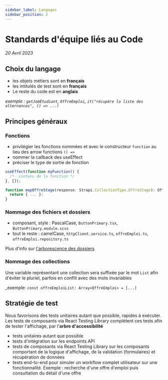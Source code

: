 ```yaml
---
sidebar_label: Langages
sidebar_position: 2
---
```


# Standards d'équipe liés au Code

_20 Avril 2023_

## Choix du langage
* les objets métiers sont en **français**
* les intitulés de test sont en **français**
* Le reste du code est en **anglais**

_exemple : `getJobÉtudiant`, `OffreEmploi`, `it("récupère la liste des alternances", () => ...)`_

## Principes généraux
### Fonctions

* privilégier les fonctions nommées et avec le constructeur `function` au lieu des arrow functions `() => `
* nommer la callback des useEffect
* préciser le type de sortie de fonction

```javascript
useEffect(function myFunction() {
  /*  contenu de la fonction */
}, []);
```

```javascript
function mapOffreStage(response: Strapi.CollectionType.OffreStage): OffreDeStage {
  return { ... };
}
```


### Nommage des fichiers et dossiers

* composant, style : PascalCase, `ButtonPrimary.tsx`, `ButtonPrimary.module.scss`
* tout le reste : camelCase, `httpClient.service.ts`, `offreEmploi.ts`, `offreEmploi.repository.ts`

Plus d'info sur [l'arborescence des dossiers](./architecture#structure)


### Nommage des collections

Une variable représentant une collection sera suffixée par le mot `List` afin d'éviter le pluriel, parfois en conflit avec des mots invariables

_exemple: `const offreEmploiList: Array<OffreEmploi> = [...]`

## Stratégie de test

Nous favorisons des tests unitaires autant que possible, rapides à exécuter. Les tests de composants via React Testing Library complètent ces tests afin de tester l'affichage, par l'**arbre d'accessibilité**
* tests unitaires autant que possible
* tests d'intégration sur les endpoints API
* tests de composants via React Testing Library sur les composants comportant de la logique d'affichage, de la validation (formulaires) et récupération de données
* tests end-to-end pour simuler un workflow complet utilisateur sur une fonctionnalité. Exemple : recherche d'une offre d'emploi puis consultation du détail d'une offre